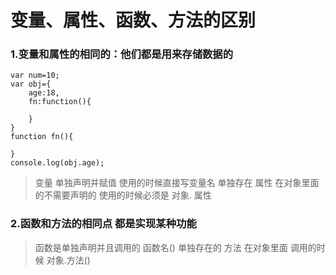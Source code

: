 # 变量、属性、函数、方法的区别

### 1.变量和属性的相同的：他们都是用来存储数据的

```
var num=10;
var obj={
    age:18,
    fn:function(){

    }
}
function fn(){

}
console.log(obj.age);
```

> 变量 单独声明并赋值 使用的时候直接写变量名 单独存在
> 属性 在对象里面的不需要声明的 使用的时候必须是 对象. 属性

### 2.函数和方法的相同点 都是实现某种功能

> 函数是单独声明并且调用的 函数名() 单独存在的
> 方法 在对象里面 调用的时候 对象.方法()
